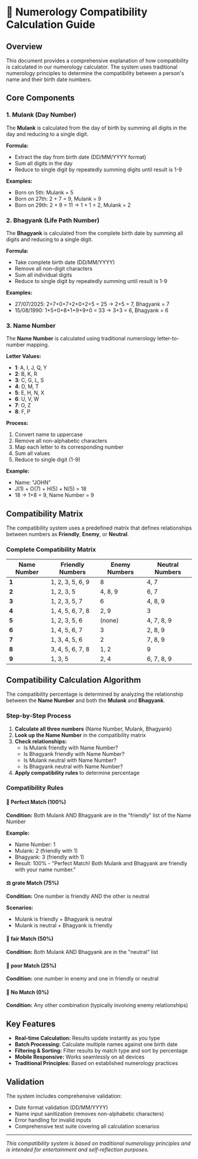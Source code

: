 # 🔮 Numerology Compatibility Calculation Guide

## Overview

This document provides a comprehensive explanation of how compatibility is calculated in our numerology calculator. The system uses traditional numerology principles to determine the compatibility between a person's name and their birth date numbers.

## Core Components

### 1. Mulank (Day Number)
The **Mulank** is calculated from the day of birth by summing all digits in the day and reducing to a single digit.

**Formula:**
- Extract the day from birth date (DD/MM/YYYY format)
- Sum all digits in the day
- Reduce to single digit by repeatedly summing digits until result is 1-9

**Examples:**
- Born on 5th: Mulank = 5
- Born on 27th: 2 + 7 = 9, Mulank = 9
- Born on 29th: 2 + 9 = 11 → 1 + 1 = 2, Mulank = 2

### 2. Bhagyank (Life Path Number)
The **Bhagyank** is calculated from the complete birth date by summing all digits and reducing to a single digit.

**Formula:**
- Take complete birth date (DD/MM/YYYY)
- Remove all non-digit characters
- Sum all individual digits
- Reduce to single digit by repeatedly summing until result is 1-9

**Examples:**
- 27/07/2025: 2+7+0+7+2+0+2+5 = 25 → 2+5 = 7, Bhagyank = 7
- 15/08/1990: 1+5+0+8+1+9+9+0 = 33 → 3+3 = 6, Bhagyank = 6

### 3. Name Number
The **Name Number** is calculated using traditional numerology letter-to-number mapping.

**Letter Values:**
- **1**: A, I, J, Q, Y
- **2**: B, K, R
- **3**: C, G, L, S
- **4**: D, M, T
- **5**: E, H, N, X
- **6**: U, V, W
- **7**: O, Z
- **8**: F, P

**Process:**
1. Convert name to uppercase
2. Remove all non-alphabetic characters
3. Map each letter to its corresponding number
4. Sum all values
5. Reduce to single digit (1-9)

**Example:**
- Name: "JOHN"
- J(1) + O(7) + H(5) + N(5) = 18
- 18 → 1+8 = 9, Name Number = 9

## Compatibility Matrix

The compatibility system uses a predefined matrix that defines relationships between numbers as **Friendly**, **Enemy**, or **Neutral**.

### Complete Compatibility Matrix

| Name Number | Friendly Numbers | Enemy Numbers | Neutral Numbers |
|-------------|------------------|---------------|-----------------|
| **1** | 1, 2, 3, 5, 6, 9 | 8 | 4, 7 |
| **2** | 1, 2, 3, 5 | 4, 8, 9 | 6, 7 |
| **3** | 1, 2, 3, 5, 7 | 6 | 4, 8, 9 |
| **4** | 1, 4, 5, 6, 7, 8 | 2, 9 | 3 |
| **5** | 1, 2, 3, 5, 6 | (none) | 4, 7, 8, 9 |
| **6** | 1, 4, 5, 6, 7 | 3 | 2, 8, 9 |
| **7** | 1, 3, 4, 5, 6 | 2 | 7, 8, 9 |
| **8** | 3, 4, 5, 6, 7, 8 | 1, 2 | 9 |
| **9** | 1, 3, 5 | 2, 4 | 6, 7, 8, 9 |

## Compatibility Calculation Algorithm

The compatibility percentage is determined by analyzing the relationship between the **Name Number** and both the **Mulank** and **Bhagyank**.

### Step-by-Step Process

1. **Calculate all three numbers** (Name Number, Mulank, Bhagyank)
2. **Look up the Name Number** in the compatibility matrix
3. **Check relationships:**
   - Is Mulank friendly with Name Number?
   - Is Bhagyank friendly with Name Number?
   - Is Mulank neutral with Name Number?
   - Is Bhagyank neutral with Name Number?
4. **Apply compatibility rules** to determine percentage

### Compatibility Rules

#### 🎯 Perfect Match (100%)
**Condition:** Both Mulank AND Bhagyank are in the "friendly" list of the Name Number

**Example:**
- Name Number: 1
- Mulank: 2 (friendly with 1)
- Bhagyank: 3 (friendly with 1)
- Result: 100% - "Perfect Match! Both Mulank and Bhagyank are friendly with your name number."

#### ⚖️ grate Match (75%)
**Condition:** One number is friendly AND the other is neutral

**Scenarios:**
- Mulank is friendly + Bhagyank is neutral
- Mulank is neutral + Bhagyank is friendly

#### 🔸  fair Match (50%)
**Condition:** Both Mulank AND Bhagyank are in the "neutral" list

#### 🔸 poor Match (25%)
**Condition:** one number in enemy and one in friendly or neutral


#### 🔸 No Match (0%)
**Condition:** Any other combination (typically involving enemy relationships)



## Key Features

- **Real-time Calculation:** Results update instantly as you type
- **Batch Processing:** Calculate multiple names against one birth date
- **Filtering & Sorting:** Filter results by match type and sort by percentage
- **Mobile Responsive:** Works seamlessly on all devices
- **Traditional Principles:** Based on established numerology practices

## Validation

The system includes comprehensive validation:
- Date format validation (DD/MM/YYYY)
- Name input sanitization (removes non-alphabetic characters)
- Error handling for invalid inputs
- Comprehensive test suite covering all calculation scenarios

---

*This compatibility system is based on traditional numerology principles and is intended for entertainment and self-reflection purposes.*
